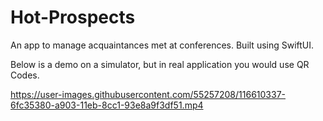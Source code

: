 # Hot-Prospects

An app to manage acquaintances met at conferences. Built using SwiftUI. 

Below is a demo on a simulator, but in real application you would use QR Codes.

https://user-images.githubusercontent.com/55257208/116610337-6fc35380-a903-11eb-8cc1-93e8a9f3df51.mp4


